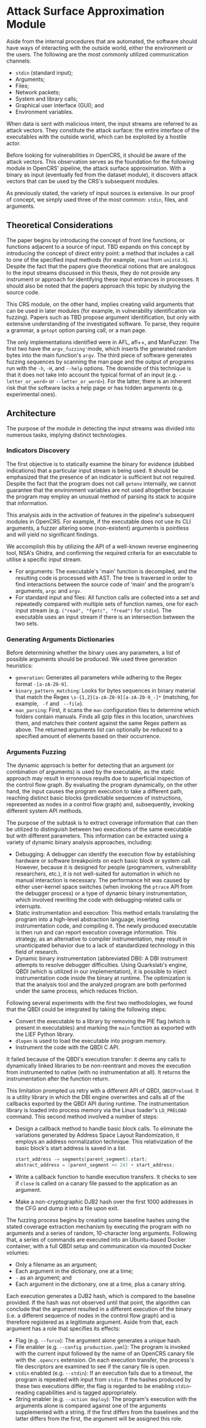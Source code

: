 # Attack Surface Approximation Module
Aside from the internal procedures that are automated, the software should have ways of interacting with the outside world, either the environment or the users. The following are the most commonly utilized communication channels:

- `stdin` (standard input);
- Arguments;
- Files;
- Network packets;
- System and library calls;
- Graphical user interface (GUI); and
- Environment variables.

When data is sent with malicious intent, the input streams are referred to as attack vectors. They constitute the attack surface: the entire interface of the executables with the outside world, which can be exploited by a hostile actor.

Before looking for vulnerabilities in OpenCRS, it should be aware of the attack vectors. This observation serves as the foundation for the following module in OpenCRS' pipeline, the attack surface approximation. With a binary as input (eventually fed from the dataset module), it discovers attack vectors that can be used by the CRS's subsequent modules.

As previously stated, the variety of input sources is extensive. In our proof of concept, we simply used three of the most common: `stdin`, files, and arguments.

## Theoretical Considerations

The paper begins by introducing the concept of front line functions, or functions adjacent to a source of input. TBD expands on this concept by introducing the concept of direct entry point: a method that includes a call to one of the specified input methods (for example, `read` from `unistd.h`). Despite the fact that the papers give theoretical notions that are analogous to the input streams discussed in this thesis, they do not provide any instrument or approach for identifying these input entrances in processes. It should also be noted that the papers approach this topic by studying the source code.

This CRS module, on the other hand, implies creating valid arguments that can be used in later modules (for example, in vulnerability identification via fuzzing). Papers such as TBD propose argument identification, but only with extensive understanding of the investigated software. To parse, they require a grammar, a `getopt` option parsing call, or a man page.

The only implementations identified were in AFL, afl++, and ManFuzzer. The first two have the `argv_fuzzing'`mode, which inserts the generated random bytes into the main function's `argv`. The third piece of software generates fuzzing sequences by scanning the man page and the output of programs run with the `-h`, `-H`, and `--help` options. The downside of this technique is that it does not take into account the typical format of an input (e.g. `-letter_or_word>` or `--letter_or_word>`). For the latter, there is an inherent risk that the software lacks a help page or has hidden arguments (e.g. experimental ones).

## Architecture

The purpose of the module in detecting the input streams was divided into numerous tasks, implying distinct technologies.

### Indicators Discovery

The first objective is to statically examine the binary for evidence (dubbed indications) that a particular input stream is being used. It should be emphasized that the presence of an indicator is sufficient but not required. Despite the fact that the program does not call `getenv` internally, we cannot guarantee that the environment variables are not used altogether because the program may employ an unusual method of parsing its stack to acquire that information.

This analysis aids in the activation of features in the pipeline's subsequent modules in OpenCRS. For example, if the executable does not use its CLI arguments, a fuzzer altering some (non-existent) arguments is pointless and will yield no significant findings.

We accomplish this by utilizing the API of a well-known reverse engineering tool, NSA's Ghidra, and confirming the required criteria for an executable to utilise a specific input stream.

- For arguments: The executable's 'main' function is decompiled, and the resulting code is processed with AST. The tree is traversed in order to find interactions between the source code of 'main' and the program's arguments, `argc` and `argv`.
- For standard input and files: All function calls are collected into a set and repeatedly compared with multiple sets of function names, one for each input stream (e.g. `("read", "fgetc", "fread")` for `stdin`). The executable uses an input stream if there is an intersection between the two sets.

### Generating Arguments Dictionaries

Before determining whether the binary uses any parameters, a list of possible arguments should be produced. We used three generation heuristics:

- `generation`: Generates all parameters while adhering to the Regex format `-[a-zA-Z0-9]`.
- `binary_pattern_matching`: Looks for bytes sequences in binary material that match the Regex `\s-{1,2}[a-zA-Z0-9][a-zA-Z0-9_-]*` (matching, for example, ` -f` and ` --file`).
- `man_parsing`: First, it scans the `man` configuration files to determine which folders contain manuals. Finds all gzip files in this location, unarchives them, and matches their content against the same Regex pattern as above. The returned arguments list can optionally be reduced to a specified amount of elements based on their occurrence.

### Arguments Fuzzing

The dynamic approach is better for detecting that an argument (or combination of arguments) is used by the executable, as the static approach may result in erroneous results due to superficial inspection of the control flow graph. By evaluating the program dynamically, on the other hand, the input causes the program execution to take a different path, reaching distinct basic blocks (predictable sequences of instructions, represented as nodes in a control flow graph) and, subsequently, invoking different system API methods.

The purpose of the subtask is to extract coverage information that can then be utilized to distinguish between two executions of the same executable but with different parameters. This information can be extracted using a variety of dynamic binary analysis approaches, including:

- Debugging: A debugger can identify the execution flow by establishing hardware or software breakpoints on each basic block or system call. However, because it is designed for people (programmers, vulnerability researchers, etc.), it is not well-suited for automation in which no manual interaction is necessary. The performance hit was caused by either user-kernel space switches (when invoking the `ptrace` API from the debugger process) or a type of dynamic binary instrumentation, which involved rewriting the code with debugging-related calls or interrupts.
- Static instrumentation and execution: This method entails translating the program into a high-level abstraction language, inserting instrumentation code, and compiling it. The newly produced executable is then run and can report execution coverage information. This strategy, as an alternative to compiler instrumentation, may result in unanticipated behavior due to a lack of standardized technology in this field of research.
- Dynamic binary instrumentation (abbreviated DBI): A DBI instrument attempts to resolve debugger difficulties. Using Quarkslab's engine, QBDI (which is utilized in our implementation), it is possible to inject instrumentation code inside the binary at runtime. The optimization is that the analysis tool and the analyzed program are both performed under the same process, which reduces friction.

Following several experiments with the first two methodologies, we found that the QBDI could be integrated by taking the following steps:

- Convert the executable to a library by removing the PIE flag (which is present in executables) and marking the `main` function as exported with the LIEF Python library.
- `dlopen` is used to load the executable into program memory.
- Instrument the code with the QBDI C API.

It failed because of the QBDI's execution transfer: it deems any calls to dynamically linked libraries to be non-reentrant and moves the execution from instrumented to native (with no instrumentation at all). It returns the instrumentation after the function return.

This limitation prompted us retry with a different API of QBDI, `QBDIPreload`. It is a utility library in which the DBI engine overwrites and calls all of the callbacks exported by the QBDI API during runtime. The instrumentation library is loaded into process memory via the Linux loader's `LD_PRELOAD` command. This second method involved a number of steps:

- Design a callback method to handle basic block calls. To eliminate the variations generated by Address Space Layout Randomization, it employs an address normalization technique. This relativization of the basic block's start address is saved in a list.

    ```c
    start_address -= segments[parent_segment].start;
    abstract_address = (parent_segment << 24) + start_address;
    ```

- Write a callback function to handle execution transfers. It checks to see if `close` is called on a canary file passed to the application as an argument.
- Make a non-cryptographic DJB2 hash over the first 1000 addresses in the CFG and dump it into a file upon exit.

The fuzzing process begins by creating some baseline hashes using the stated coverage extraction mechanism by executing the program with no arguments and a series of random, 10-character long arguments. Following that, a series of commands are executed into an Ubuntu-based Docker container, with a full QBDI setup and communication via mounted Docker volumes:

- Only a filename as an argument;
- Each argument in the dictionary, one at a time;
- `-` as an argument; and
- Each argument in the dictionary, one at a time, plus a canary string.

Each execution generates a DJB2 hash, which is compared to the baseline provided. If the hash was not observed until that point, the algorithm can conclude that the argument resulted in a different execution of the binary (i.e. a different sequence of nodes in the control flow graph) and is therefore registered as a legitimate argument. Aside from that, each argument has a role that specifies its effects:

- Flag (e.g. `--force`): The argument alone generates a unique hash.
- File enabler (e.g. `--config production.yaml`): The program is invoked with the current input followed by the name of an OpenCRS canary file with the `.opencrs` extension. On each execution transfer, the process's file descriptors are examined to see if the canary file is open.
- `stdin` enabled (e.g. `--stdin`): If an execution fails due to a timeout, the program is repeated with input from `stdin`. If the hashes produced by these two executions differ, the flag is regarded to be enabling `stdin`-reading capabilities and is tagged appropriately.
- String enabler (e.g. `--action deploy`): The program's execution with the arguments alone is compared against one of the arguments supplemented with a string. If the first differs from the baselines and the latter differs from the first, the argument will be assigned this role.
